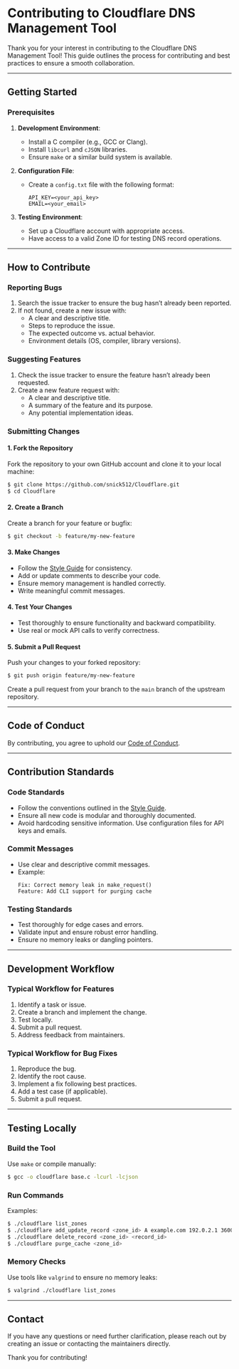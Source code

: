 # Contributing to Cloudflare DNS Management Tool

Thank you for your interest in contributing to the Cloudflare DNS Management Tool! This guide outlines the process for contributing and best practices to ensure a smooth collaboration.

---

## Getting Started

### Prerequisites

1. **Development Environment**:
   - Install a C compiler (e.g., GCC or Clang).
   - Install `libcurl` and `cJSON` libraries.
   - Ensure `make` or a similar build system is available.

2. **Configuration File**:
   - Create a `config.txt` file with the following format:
     ```
     API_KEY=<your_api_key>
     EMAIL=<your_email>
     ```

3. **Testing Environment**:
   - Set up a Cloudflare account with appropriate access.
   - Have access to a valid Zone ID for testing DNS record operations.

---

## How to Contribute

### Reporting Bugs

1. Search the issue tracker to ensure the bug hasn’t already been reported.
2. If not found, create a new issue with:
   - A clear and descriptive title.
   - Steps to reproduce the issue.
   - The expected outcome vs. actual behavior.
   - Environment details (OS, compiler, library versions).

### Suggesting Features

1. Check the issue tracker to ensure the feature hasn’t already been requested.
2. Create a new feature request with:
   - A clear and descriptive title.
   - A summary of the feature and its purpose.
   - Any potential implementation ideas.

### Submitting Changes

#### 1. Fork the Repository

Fork the repository to your own GitHub account and clone it to your local machine:
```bash
$ git clone https://github.com/snick512/Cloudflare.git
$ cd Cloudflare
```

#### 2. Create a Branch

Create a branch for your feature or bugfix:
```bash
$ git checkout -b feature/my-new-feature
```

#### 3. Make Changes

- Follow the [Style Guide](STYLE_GUIDE.md) for consistency.
- Add or update comments to describe your code.
- Ensure memory management is handled correctly.
- Write meaningful commit messages.

#### 4. Test Your Changes

- Test thoroughly to ensure functionality and backward compatibility.
- Use real or mock API calls to verify correctness.

#### 5. Submit a Pull Request

Push your changes to your forked repository:
```bash
$ git push origin feature/my-new-feature
```

Create a pull request from your branch to the `main` branch of the upstream repository.

---

## Code of Conduct

By contributing, you agree to uphold our [Code of Conduct](CODE_OF_CONDUCT.md).

---

## Contribution Standards

### Code Standards

- Follow the conventions outlined in the [Style Guide](STYLE_GUIDE.md).
- Ensure all new code is modular and thoroughly documented.
- Avoid hardcoding sensitive information. Use configuration files for API keys and emails.

### Commit Messages

- Use clear and descriptive commit messages.
- Example:
  ```
  Fix: Correct memory leak in make_request()
  Feature: Add CLI support for purging cache
  ```

### Testing Standards

- Test thoroughly for edge cases and errors.
- Validate input and ensure robust error handling.
- Ensure no memory leaks or dangling pointers.

---

## Development Workflow

### Typical Workflow for Features

1. Identify a task or issue.
2. Create a branch and implement the change.
3. Test locally.
4. Submit a pull request.
5. Address feedback from maintainers.

### Typical Workflow for Bug Fixes

1. Reproduce the bug.
2. Identify the root cause.
3. Implement a fix following best practices.
4. Add a test case (if applicable).
5. Submit a pull request.

---

## Testing Locally

### Build the Tool

Use `make` or compile manually:
```bash
$ gcc -o cloudflare base.c -lcurl -lcjson
```

### Run Commands

Examples:
```bash
$ ./cloudflare list_zones
$ ./cloudflare add_update_record <zone_id> A example.com 192.0.2.1 3600 1
$ ./cloudflare delete_record <zone_id> <record_id>
$ ./cloudflare purge_cache <zone_id>
```

### Memory Checks

Use tools like `valgrind` to ensure no memory leaks:
```bash
$ valgrind ./cloudflare list_zones
```

---

## Contact

If you have any questions or need further clarification, please reach out by creating an issue or contacting the maintainers directly.

Thank you for contributing!

